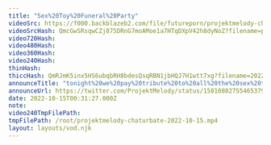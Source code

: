 ```yaml
---
title: "Sex%20Toy%20Funeral%20Party"
videoSrc: https://f000.backblazeb2.com/file/futureporn/projektmelody-chaturbate-2022-10-15.mp4
videoSrcHash: QmcGwSRsqwCZj875DRnG7moAMoe1a7HTqDXpV42h8dyNoZ?filename=projektmelody-chaturbate-20221015T003127Z-source.mp4
video720Hash: 
video480Hash: 
video360Hash: 
video240Hash: 
thinHash: 
thiccHash: QmRJmK5inx5HS6ubqbRH8bdesQsqRBN1jbHQJ7H1wtt7xg?filename=20221015T003127Z-thicc.jpg
announceTitle: "tonight%20we%20pay%20tribute%20to%20all%20the%20sex%20toys%20we%20lost%20along%20the%20way"
announceUrl: https://twitter.com/ProjektMelody/status/1581080275546537984
date: 2022-10-15T00:31:27.000Z
note: 
video240TmpFilePath: 
tmpFilePath: /root/projektmelody-chaturbate-2022-10-15.mp4
layout: layouts/vod.njk
---
```

